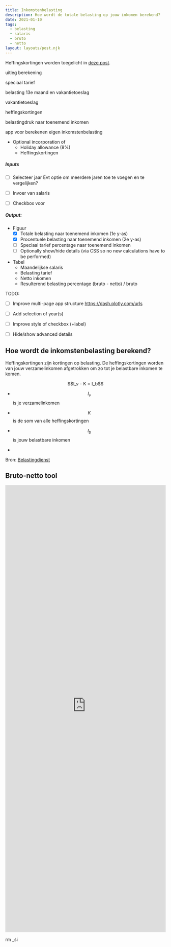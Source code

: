 ```yaml
---
title: Inkomstenbelasting
description: Hoe wordt de totale belasting op jouw inkomen berekend?
date: 2021-01-10
tags:
  - belasting
  - salaris
  - bruto
  - netto
layout: layouts/post.njk
---
```




Heffingskortingen worden toegelicht in [deze post](/posts/2020-12-24_heffingskortingen/).

uitleg berekening

speciaal tarief 

belasting 13e maand en vakantietoeslag

vakantietoeslag

heffingskortingen

belastingdruk naar toenemend inkomen



app voor berekenen eigen inkomstenbelasting

* Optional incorporation of
  * Holiday allowance (8%)
  * Heffingskortingen

##### Inputs

* [ ] Selecteer jaar
  Evt optie om meerdere jaren toe te voegen en te vergelijken?
* [ ] Invoer van salaris
* [ ] Checkbox voor 



##### Output:

* Figuur
  * [x] Totale belasting naar toenemend inkomen (1e y-as)
  * [x] Procentuele belasting naar toenemend inkomen (2e y-as)
  * [ ] Speciaal tarief percentage naar toenemend inkomen
  * [ ] Optionally show/hide details (via CSS so no new calculations have to be performed)
* Tabel
  * Maandelijkse salaris
  * Belasting tarief
  * Netto inkomen
  * Resulterend belasting percentage (bruto - netto) / bruto





TODO:

- [ ] Improve multi-page app structure
  https://dash.plotly.com/urls
- [ ] Add selection of year(s)
- [ ] Improve style of checkbox (+label)
- [ ] Hide/show advanced details







## Hoe wordt de inkomstenbelasting berekend?

Heffingskortingen zijn kortingen op belasting. De heffingskortingen worden van jouw verzamelinkomen afgetrokken om zo tot je belastbare inkomen te komen.

<div style="text-align:center">$$I_v - K = I_b$$</div>

* $$I_v$$ is je verzamelinkomen
* $$K$$ is de som van alle heffingskortingen
* $$I_b$$ is jouw belastbare inkomen

* 

Bron: [Belastingdienst](https://www.belastingdienst.nl/wps/wcm/connect/bldcontentnl/belastingdienst/prive/inkomstenbelasting/heffingskortingen_boxen_tarieven/heffingskortingen/totaaloverzicht/overzicht-heffingskortingen-2021)

## Bruto-netto tool

<iframe width="100%" height='1400pt' scrolling='no' src='https://personal-finance-app-300718.ew.r.appspot.com/income_taxes' style="border:0px"></iframe>

rm _si	